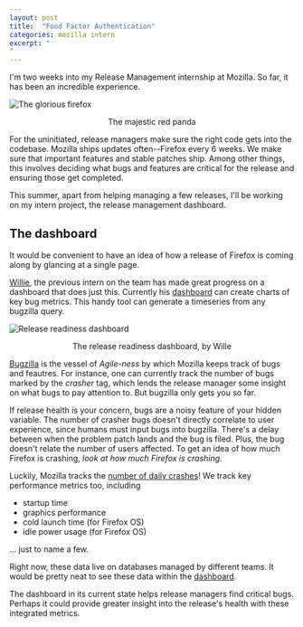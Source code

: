```yaml
---
layout: post
title:  "Food Factor Authentication"
categories: mozilla intern
excerpt: "
"
---
```

I'm two weeks into my Release Management internship at Mozilla. So far, it has been an incredible experience. 

![The glorious firefox](http://news.worldwild.org/wp-content/uploads/2008/09/red_panda.jpg)
<p style="text-align: center">The majestic red panda</p>

For the uninitiated, release managers make sure the right code gets into the codebase. Mozilla ships updates often--Firefox every 6 weeks. We make sure that important features and stable patches ship. Among other things, this involves deciding what bugs and features are critical for the release and ensuring those get completed.

This summer, apart from helping managing a few releases, I'll be working on my intern project, the release management dashboard.

## The dashboard

It would be convenient to have an idea of how a release of Firefox is coming along by glancing at a single page. 

[Willie][Willie], the previous intern on the team has made great progress on a dashboard that does just this. Currently his [dashboard][rrdash] can create charts of key bug metrics. This handy tool can generate a timeseries from any bugzilla query.

![Release readiness dashboard]({{site.url}}/assets/images/rrdash.png)
<p style="text-align: center">The release readiness dashboard, by Wille</p>

[Bugzilla](https://bugzilla.mozilla.org/) is the vessel of _Agile-ness_ by which Mozilla keeps track of bugs and feautres. For instance, one can currently track the number of bugs marked by the _crasher_ tag, which lends the release manager some insight on what bugs to pay attention to. But bugzilla only gets you so far. 

If release health is your concern, bugs are a noisy feature of your hidden variable. The number of crasher bugs doesn't directly correlate to user experience, since humans must input bugs into bugzilla. There's a delay between when the problem patch lands and the bug is filed. Plus, the bug doesn't relate the number of users affected. To get an idea of how much Firefox is crashing, _look at how much Firefox is crashing_.

Luckily, Mozilla tracks the [number of daily crashes](https://crash-stats.mozilla.com/home/products/Firefox)! We track key performance metrics too, including 

- startup time
- graphics performance
- cold launch time (for Firefox OS)
- idle power usage (for Firefox OS)

... just to name a few. 

Right now, these data live on databases managed by different teams. It would be pretty neat to see these data within the [dashboard][rrdash].

The dashboard in its current state helps release managers find critical bugs. Perhaps it could provide greater insight into the release's health with these integrated metrics.

[Willie]: http://blog.williecheong.com/
[rrdash]: https://release-dash.paas.allizom.org/